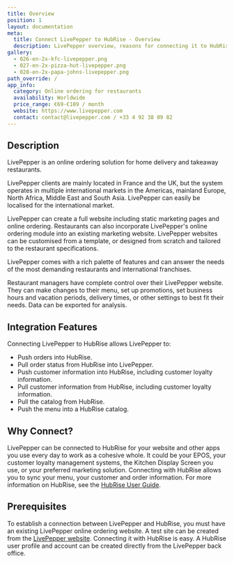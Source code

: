 ```yaml
---
title: Overview
position: 1
layout: documentation
meta:
  title: Connect LivePepper to HubRise - Overview
  description: LivePepper overview, reasons for connecting it to HubRise and summary of integrated features. Synchronise data between your EPOS and your apps.
gallery:
  - 026-en-2x-kfc-livepepper.png
  - 027-en-2x-pizza-hut-livepepper.png
  - 028-en-2x-papa-johns-livepepper.png
path_override: /
app_info:
  category: Online ordering for restaurants
  availability: Worldwide
  price_range: €69-€109 / month
  website: https://www.livepepper.com
  contact: contact@livepepper.com / +33 4 92 38 09 82
---
```


## Description

LivePepper is an online ordering solution for home delivery and takeaway restaurants.

LivePepper clients are mainly located in France and the UK, but the system operates in multiple international markets in the Americas, mainland Europe, North Africa, Middle East and South Asia. LivePepper can easily be localised for the international market.

LivePepper can create a full website including static marketing pages and online ordering. Restaurants can also incorporate LivePepper's online ordering module into an existing marketing website. LivePepper websites can be customised from a template, or designed from scratch and tailored to the restaurant specifications.

LivePepper comes with a rich palette of features and can answer the needs of the most demanding restaurants and international franchises.

Restaurant managers have complete control over their LivePepper website. They can make changes to their menu, set up promotions, set business hours and vacation periods, delivery times, or other settings to best fit their needs. Data can be exported for analysis.

## Integration Features

Connecting LivePepper to HubRise allows LivePepper to:

- Push orders into HubRise.
- Pull order status from HubRise into LivePepper.
- Push customer information into HubRise, including customer loyalty information.
- Pull customer information from HubRise, including customer loyalty information.
- Pull the catalog from HubRise.
- Push the menu into a HubRise catalog.

## Why Connect?

LivePepper can be connected to HubRise for your website and other apps you use every day to work as a cohesive whole. It could be your EPOS, your customer loyalty management systems, the Kitchen Display Screen you use, or your preferred marketing solution. Connecting with HubRise allows you to sync your menu, your customer and order information. For more information on HubRise, see the [HubRise User Guide](/docs).

## Prerequisites

To establish a connection between LivePepper and HubRise, you must have an existing LivePepper online ordering website. A test site can be created from the [LivePepper website](https://www.livepepper.com). Connecting it with HubRise is easy. A HubRise user profile and account can be created directly from the LivePepper back office.
